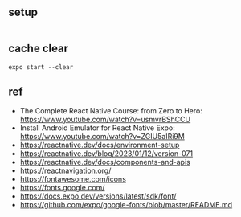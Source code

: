 ## setup
```

```

## cache clear
```
expo start --clear
```

## ref
- The Complete React Native Course: from Zero to Hero: https://www.youtube.com/watch?v=usmvrBShCCU
- Install Android Emulator for React Native Expo: https://www.youtube.com/watch?v=ZGIU5aIRi9M
- https://reactnative.dev/docs/environment-setup
- https://reactnative.dev/blog/2023/01/12/version-071
- https://reactnative.dev/docs/components-and-apis
- https://reactnavigation.org/
- https://fontawesome.com/icons
- https://fonts.google.com/
- https://docs.expo.dev/versions/latest/sdk/font/
- https://github.com/expo/google-fonts/blob/master/README.md

